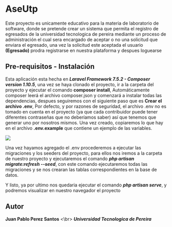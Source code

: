 # AseUtp

Este proyecto es unicamente educativo para la materia de laboratorio de software, donde se pretende crear un sistema que permita el registro de egresados de la universidad tecnologica de pereira mediante un proceso de administración el cual sera encargado de aceptar o no una solicitud que enviara el egresado, una vez la solicitud este aceptada el usuario **(Egresado)** prodra registrarse en nuestra plataforma y despues loguearse

## Pre-requisitos - Instalación

Esta aplicación esta hecha en ***Laravel Framework 7.5.2 - Composer version 1.10.5***, una vez se haya clonado el proyecto, ir a la carpeta del proyecto y ejecutar el comando **composer install**, Automáticamente composer leerá el archivo composer.json y comenzará a instalar todas las dependencias, despues seguiremos con el siguiente paso que es **Crear el archivo .env**, Por defecto, y por razones de seguridad, el archivo .env no es tomado en cuenta en el proyecto (ya que cada contribuidor puede tener diferentes contraseñas que no deberíamos saber) así que tenemos que generar uno por nosotros mismos. Una vez creado, copiaremos lo que hay en el archivo **.env.example** que contiene un ejemplo de las variables.


<img src="https://parzibyte.me/blog/wp-content/uploads/2017/05/archivo-env-ejemplo.png" width="">

Una vez hayamos agregado el .env procederemos a ejecutar las migraciones y los seeders del proyecto, para ellos nos iremos a la carpeta de nuestro proyecto y ejecutaremos el comando ***php artisan migrate:refresh --seed***, con este comando ejecutaremos todas las migraciones y se nos crearan las tablas correspondientes en la base de datos.

Y listo, ya por ultimo nos quedaria ejecutar el comando ***php artisan serve***, y podremos visualizar en nuestro navegador el proyecto

## Autor

**Juan Pablo Perez Santos** <\br>
***Universidad Tecnologica de Pereira***

